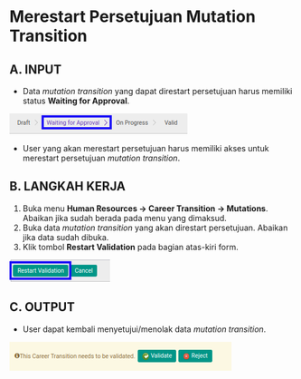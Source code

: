 # Merestart Persetujuan Mutation Transition

## A. INPUT

* Data *mutation transition* yang dapat direstart persetujuan harus memiliki status **Waiting for Approval**.

![](../../img/mutation-transition/status-waiting-approval.png)

* User yang akan merestart persetujuan harus memiliki akses untuk merestart persetujuan *mutation transition*.

## B. LANGKAH KERJA

1. Buka menu **Human Resources -> Career Transition -> Mutations**. Abaikan jika sudah berada pada menu yang dimaksud.
2. Buka data *mutation transition* yang akan direstart persetujuan. Abaikan jika data sudah dibuka.
3. Klik tombol **Restart Validation** pada bagian atas-kiri form.

![](../../img/mutation-transition/tombol-restart-validation.png)

## C. OUTPUT

* User dapat kembali menyetujui/menolak data *mutation transition*.

![](../../img/mutation-transition/output-restart-persetujuan.png)

